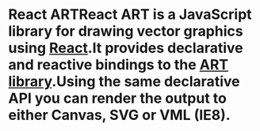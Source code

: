# React ARTReact ART is a JavaScript library for drawing vector graphics using [React](https://github.com/facebook/react/).It provides declarative and reactive bindings to the [ART library](https://github.com/sebmarkbage/art/).Using the same declarative API you can render the output to either Canvas, SVG or VML (IE8).